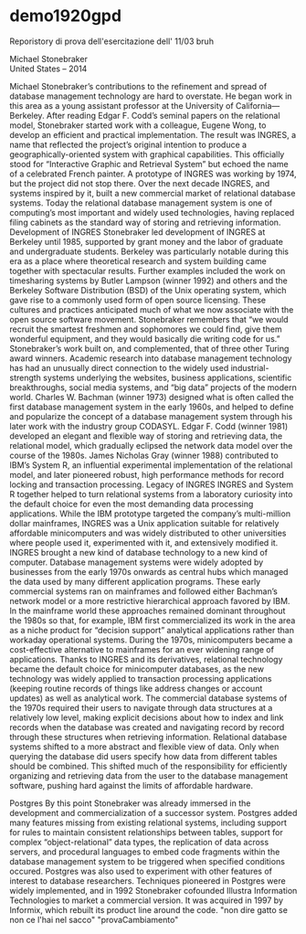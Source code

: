 # demo1920gpd
Reporistory di prova dell'esercitazione dell' 11/03
bruh


Michael Stonebraker  
United States – 2014

Michael Stonebraker’s contributions to the refinement and spread of database management technology are hard to overstate. He began work in this area as a young assistant professor at the University of California—Berkeley. After reading Edgar F. Codd’s seminal papers on the relational model, Stonebraker started work with a colleague, Eugene Wong, to develop an efficient and practical implementation. The result was INGRES, a name that reflected the project’s original intention to produce a geographically-oriented system with graphical capabilities. This officially stood for “Interactive Graphic and Retrieval System” but echoed the name of a celebrated French painter.
A prototype of INGRES was working by 1974, but the project did not stop there. Over the next decade INGRES, and systems inspired by it, built a new commercial market of relational database systems. Today the relational database management system is one of computing’s most important and widely used technologies, having replaced filing cabinets as the standard way of storing and retrieving information.
Development of INGRES
Stonebraker led development of INGRES at Berkeley until 1985, supported by grant money and the labor of graduate and undergraduate students. Berkeley was particularly notable during this era as a place where theoretical research and system building came together with spectacular results. Further examples included the work on timesharing systems by Butler Lampson (winner 1992) and others and the Berkeley Software Distribution (BSD) of the Unix operating system, which gave rise to a commonly used form of open source licensing. These cultures and practices anticipated much of what we now associate with the open source software movement. Stonebraker remembers that “we would recruit the smartest freshmen and sophomores we could find, give them wonderful equipment, and they would basically die writing code for us.”
Stonebraker’s work built on, and complemented, that of three other Turing award winners. Academic research into database management technology has had an unusually direct connection to the widely used industrial-strength systems underlying the websites, business applications, scientific breakthroughs, social media systems, and “big data” projects of the modern world. Charles W. Bachman (winner 1973) designed what is often called the first database management system in the early 1960s, and helped to define and popularize the concept of a database management system through his later work with the industry group CODASYL. Edgar F. Codd (winner 1981) developed an elegant and flexible way of storing and retrieving data, the relational model, which gradually eclipsed the network data model over the course of the 1980s. James Nicholas Gray (winner 1988) contributed to IBM’s System R, an influential experimental implementation of the relational model, and later pioneered robust, high performance methods for record locking and transaction processing.
Legacy of INGRES
INGRES and System R together helped to turn relational systems from a laboratory curiosity into the default choice for even the most demanding data processing applications. While the IBM prototype targeted the company’s multi-million dollar mainframes, INGRES was a Unix application suitable for relatively affordable minicomputers and was widely distributed to other universities where people used it, experimented with it, and extensively modified it.
INGRES brought a new kind of database technology to a new kind of computer. Database management systems were widely adopted by businesses from the early 1970s onwards as central hubs which managed the data used by many different application programs. These early commercial systems ran on mainframes and followed either Bachman’s network model or a more restrictive hierarchical approach favored by IBM. In the mainframe world these approaches remained dominant throughout the 1980s so that, for example, IBM first commercialized its work in the area as a niche product for “decision support” analytical applications rather than workaday operational systems.
During the 1970s, minicomputers became a cost-effective alternative to mainframes for an ever widening range of applications. Thanks to INGRES and its derivatives, relational technology became the default choice for minicomputer databases, as the new technology was widely applied to transaction processing applications (keeping routine records of things like address changes or account updates) as well as analytical work. The commercial database systems of the 1970s required their users to navigate through data structures at a relatively low level, making explicit decisions about how to index and link records when the database was created and navigating record by record through these structures when retrieving information. Relational database systems shifted to a more abstract and flexible view of data. Only when querying the database did users specify how data from different tables should be combined. This shifted much of the responsibility for efficiently organizing and retrieving data from the user to the database management software, pushing hard against the limits of affordable hardware.

Postgres
By this point Stonebraker was already immersed in the development and commercialization of a successor system. Postgres added many features missing from existing relational systems, including support for rules to maintain consistent relationships between tables, support for complex “object-relational” data types, the replication of data across servers, and procedural languages to embed code fragments within the database management system to be triggered when specified conditions occured. Postgres was also used to experiment with other features of interest to database researchers. Techniques pioneered in Postgres were widely implemented, and in 1992 Stonebraker cofounded Illustra Information Technologies to market a commercial version. It was acquired in 1997 by Informix, which rebuilt its product line around the code.
"non dire gatto se non ce l'hai nel sacco"
"provaCambiamento"

